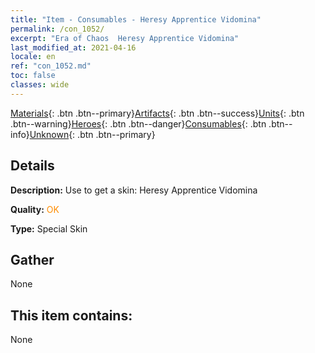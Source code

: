 ```yaml
---
title: "Item - Consumables - Heresy Apprentice Vidomina"
permalink: /con_1052/
excerpt: "Era of Chaos  Heresy Apprentice Vidomina"
last_modified_at: 2021-04-16
locale: en
ref: "con_1052.md"
toc: false
classes: wide
---
```

 [Materials](/Items/){: .btn .btn--primary}[Artifacts](/Items/Artifacts/){: .btn .btn--success}[Units](/Items/Units/){: .btn .btn--warning}[Heroes](/Items/Heroes/){: .btn .btn--danger}[Consumables](/Items/Consumables/){: .btn .btn--info}[Unknown](/Items/Unknown/){: .btn .btn--primary}

## Details
 **Description:** Use to get a skin: Heresy Apprentice Vidomina

 **Quality:** <span style="color: #FF8C00">OK</span>

 **Type:** Special Skin

## Gather

  None

## This item contains:

  None

